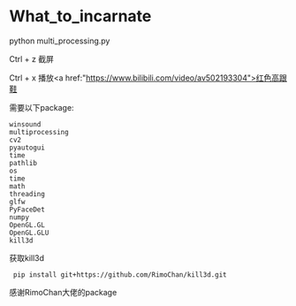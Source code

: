 # What_to_incarnate

python multi_processing.py

Ctrl + z 截屏

Ctrl + x 播放<a href:"https://www.bilibili.com/video/av502193304">红色高跟鞋</a>

需要以下package:

    winsound
    multiprocessing
    cv2
    pyautogui
    time
    pathlib
    os
    time
    math
    threading
    glfw
    PyFaceDet
    numpy
    OpenGL.GL
    OpenGL.GLU
    kill3d
    
获取kill3d

     pip install git+https://github.com/RimoChan/kill3d.git
 
感谢RimoChan大佬的package
